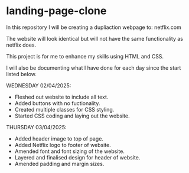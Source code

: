 # landing-page-clone

In this repository I will be creating a dupliaction webpage to: netflix.com

The website will look identical but will not have the same functionality as netflix does.

This project is for me to enhance my skills using HTML and CSS.

I will also be documenting what I have done for each day since the start listed below.

WEDNESDAY 02/04/2025:
+ Fleshed out website to include all text.
+ Added buttons with no fuctionality.
+ Created multiple classes for CSS styling.
+ Started CSS coding and laying out the website.

THURSDAY 03/04/2025: 
+ Added header image to top of page.
+ Added Netflix logo to footer of website.
+ Amended font and font sizing of the website.
+ Layered and finalised design for header of website.
+ Amended padding and margin sizes.
